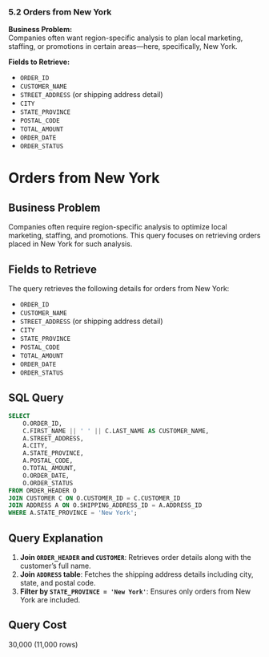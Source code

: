 ### 5.2 Orders from New York

**Business Problem:**  
Companies often want region-specific analysis to plan local marketing, staffing, or promotions in certain areas—here, specifically, New York.

**Fields to Retrieve:**  
- `ORDER_ID` 
- `CUSTOMER_NAME` 
- `STREET_ADDRESS` (or shipping address detail)  
- `CITY`  
- `STATE_PROVINCE`
- `POSTAL_CODE` 
- `TOTAL_AMOUNT`
- `ORDER_DATE`  
- `ORDER_STATUS`

# Orders from New York

## Business Problem

Companies often require region-specific analysis to optimize local marketing, staffing, and promotions. This query focuses on retrieving orders placed in New York for such analysis.

## Fields to Retrieve

The query retrieves the following details for orders from New York:

- `ORDER_ID`
- `CUSTOMER_NAME`
- `STREET_ADDRESS` (or shipping address detail)
- `CITY`
- `STATE_PROVINCE`
- `POSTAL_CODE`
- `TOTAL_AMOUNT`
- `ORDER_DATE`
- `ORDER_STATUS`

## SQL Query

```sql
SELECT
    O.ORDER_ID,
    C.FIRST_NAME || ' ' || C.LAST_NAME AS CUSTOMER_NAME,
    A.STREET_ADDRESS,
    A.CITY,
    A.STATE_PROVINCE,
    A.POSTAL_CODE,
    O.TOTAL_AMOUNT,
    O.ORDER_DATE,
    O.ORDER_STATUS
FROM ORDER_HEADER O
JOIN CUSTOMER C ON O.CUSTOMER_ID = C.CUSTOMER_ID
JOIN ADDRESS A ON O.SHIPPING_ADDRESS_ID = A.ADDRESS_ID
WHERE A.STATE_PROVINCE = 'New York';
```

## Query Explanation

1. **Join `ORDER_HEADER` and `CUSTOMER`**: Retrieves order details along with the customer’s full name.
2. **Join `ADDRESS` table**: Fetches the shipping address details including city, state, and postal code.
3. **Filter by `STATE_PROVINCE = 'New York'`**: Ensures only orders from New York are included.

## Query Cost
30,000 (11,000 rows)

